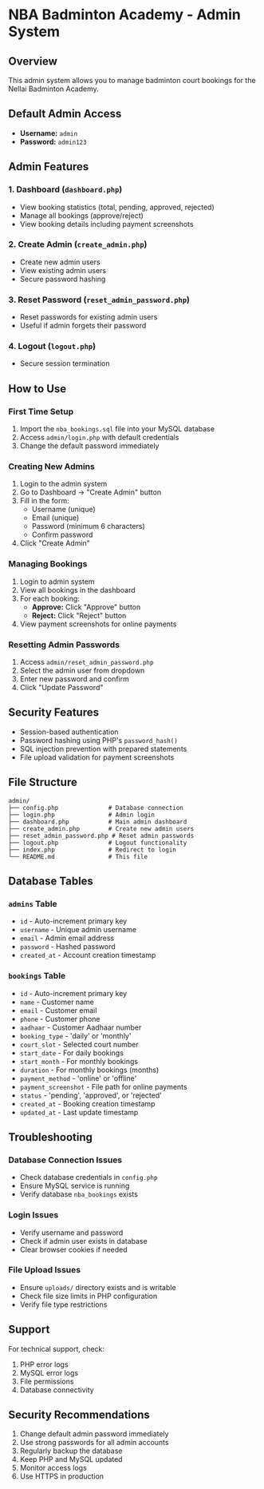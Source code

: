 # NBA Badminton Academy - Admin System

## Overview
This admin system allows you to manage badminton court bookings for the Nellai Badminton Academy.

## Default Admin Access
- **Username:** `admin`
- **Password:** `admin123`

## Admin Features

### 1. Dashboard (`dashboard.php`)
- View booking statistics (total, pending, approved, rejected)
- Manage all bookings (approve/reject)
- View booking details including payment screenshots

### 2. Create Admin (`create_admin.php`)
- Create new admin users
- View existing admin users
- Secure password hashing

### 3. Reset Password (`reset_admin_password.php`)
- Reset passwords for existing admin users
- Useful if admin forgets their password

### 4. Logout (`logout.php`)
- Secure session termination

## How to Use

### First Time Setup
1. Import the `nba_bookings.sql` file into your MySQL database
2. Access `admin/login.php` with default credentials
3. Change the default password immediately

### Creating New Admins
1. Login to the admin system
2. Go to Dashboard → "Create Admin" button
3. Fill in the form:
   - Username (unique)
   - Email (unique)
   - Password (minimum 6 characters)
   - Confirm password
4. Click "Create Admin"

### Managing Bookings
1. Login to admin system
2. View all bookings in the dashboard
3. For each booking:
   - **Approve:** Click "Approve" button
   - **Reject:** Click "Reject" button
4. View payment screenshots for online payments

### Resetting Admin Passwords
1. Access `admin/reset_admin_password.php`
2. Select the admin user from dropdown
3. Enter new password and confirm
4. Click "Update Password"

## Security Features
- Session-based authentication
- Password hashing using PHP's `password_hash()`
- SQL injection prevention with prepared statements
- File upload validation for payment screenshots

## File Structure
```
admin/
├── config.php              # Database connection
├── login.php               # Admin login
├── dashboard.php           # Main admin dashboard
├── create_admin.php        # Create new admin users
├── reset_admin_password.php # Reset admin passwords
├── logout.php              # Logout functionality
├── index.php               # Redirect to login
└── README.md               # This file
```

## Database Tables

### `admins` Table
- `id` - Auto-increment primary key
- `username` - Unique admin username
- `email` - Admin email address
- `password` - Hashed password
- `created_at` - Account creation timestamp

### `bookings` Table
- `id` - Auto-increment primary key
- `name` - Customer name
- `email` - Customer email
- `phone` - Customer phone
- `aadhaar` - Customer Aadhaar number
- `booking_type` - 'daily' or 'monthly'
- `court_slot` - Selected court number
- `start_date` - For daily bookings
- `start_month` - For monthly bookings
- `duration` - For monthly bookings (months)
- `payment_method` - 'online' or 'offline'
- `payment_screenshot` - File path for online payments
- `status` - 'pending', 'approved', or 'rejected'
- `created_at` - Booking creation timestamp
- `updated_at` - Last update timestamp

## Troubleshooting

### Database Connection Issues
- Check database credentials in `config.php`
- Ensure MySQL service is running
- Verify database `nba_bookings` exists

### Login Issues
- Verify username and password
- Check if admin user exists in database
- Clear browser cookies if needed

### File Upload Issues
- Ensure `uploads/` directory exists and is writable
- Check file size limits in PHP configuration
- Verify file type restrictions

## Support
For technical support, check:
1. PHP error logs
2. MySQL error logs
3. File permissions
4. Database connectivity

## Security Recommendations
1. Change default admin password immediately
2. Use strong passwords for all admin accounts
3. Regularly backup the database
4. Keep PHP and MySQL updated
5. Monitor access logs
6. Use HTTPS in production
